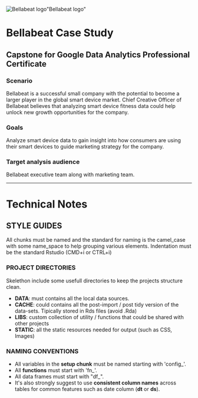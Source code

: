 ![[![Bellabeat logo](https://raw.githubusercontent.com/mfcava/Google-Data-Analytics-Professional---Certificate-Bellabeat-Case-Study/9b95acec7394f282532136f0e24ffbb71bafbb3c/static/img/bb-logo-full.png "Bellabeat logo")](https://bellabeat.com)"Bellabeat logo"](https://raw.githubusercontent.com/mfcava/Google-Data-Analytics-Professional---Certificate-Bellabeat-Case-Study/9b95acec7394f282532136f0e24ffbb71bafbb3c/static/img/bb-logo-full.png)

# Bellabeat Case Study
## Capstone for Google Data Analytics Professional Certificate

### Scenario
Bellabeat is a successful small company with the potential to become a larger player in the global smart device market. 
Chief Creative Officer of Bellabeat believes that analyzing smart device fitness data could help unlock new growth opportunities for the company. 

### Goals 
Analyze smart device data to gain insight into how consumers are using their smart devices to guide marketing strategy for the company. 

### Target analysis audience
Bellabeat executive team along with marketing team.











***

# Technical Notes

## STYLE GUIDES
All chunks must be named and the standard for naming is the camel_case with some name_space to help grouping various elements.
Indentation must be the standard Rstudio (CMD+i or CTRL+i)


### PROJECT DIRECTORIES
Skelethon include some usefull directories to keep the projects structure clean.
- **DATA**: must contains all the local data sources.
- **CACHE**: could contains all the post-import / post tidy version of the data-sets. Tipically stored in Rds files (avoid .Rda)
- **LIBS**: custom collection of utility / functions that could be shared with other projects
- **STATIC**: all the static resources needed for output (such as CSS, Images)


### NAMING CONVENTIONS
- All variables in the **setup chunk** must be named starting with 'config_'.
- All **functions** must start with 'fn_'.
- All data frames must start with "df_". 
- It's also strongly suggest to use **consistent column names** across tables for common features such as date column (**dt** or **ds**).


